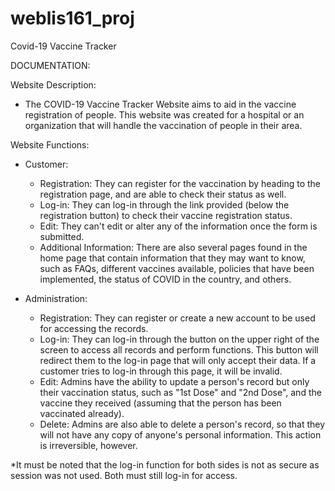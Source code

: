 # weblis161_proj
Covid-19 Vaccine Tracker

DOCUMENTATION:

Website Description:
  - The COVID-19 Vaccine Tracker Website aims to aid in the vaccine registration of people. This website was created for a hospital or an organization that will handle the vaccination of people in their area. 

Website Functions:
  - Customer:
    - Registration: They can register for the vaccination by heading to the registration page, and are able to check their status as well.
    - Log-in: They can log-in through the link provided (below the registration button) to check their vaccine registration status.
    - Edit: They can't edit or alter any of the information once the form is submitted.
    - Additional Information: There are also several pages found in the home page that contain information that they may want to know, such as FAQs, different vaccines available, policies that have been implemented, the status of COVID in the country, and others.
  
  - Administration:
    - Registration: They can register or create a new account to be used for accessing the records.
    - Log-in: They can log-in through the button on the upper right of the screen to access all records and perform functions. This button will redirect them to the log-in page that will only accept their data. If a customer tries to log-in through this page, it will be invalid.
    - Edit: Admins have the ability to update a person's record but only their vaccination status, such as "1st Dose" and "2nd Dose", and the vaccine they received (assuming that the person has been vaccinated already).
    - Delete: Admins are also able to delete a person's record, so that they will not have any copy of anyone's personal information. This action is irreversible, however. 

*It must be noted that the log-in function for both sides is not as secure as session was not used. Both must still log-in for access. 
